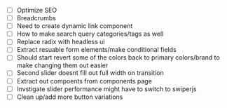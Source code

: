 - [ ] Optimize SEO
- [ ] Breadcrumbs
- [ ] Need to create dynamic link component
- [ ] How to make search query categories/tags as well
- [ ] Replace radix with headless ui
- [ ] Extract resuable form elements/make conditional fields
- [ ] Should start revert some of the colors back to primary colors/brand to make changing them out easier
- [ ] Second slider doesnt fill out full width on transition
- [ ] Extract out compoents from components page
- [ ] Invstigate slider performance might have to switch to swiperjs
- [ ] Clean up/add more button variations
